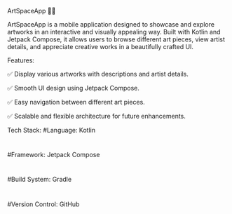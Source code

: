 ArtSpaceApp 🎨📱

ArtSpaceApp is a mobile application designed to showcase and explore artworks in an interactive and visually appealing way. Built with Kotlin and Jetpack Compose, it allows users to browse different art pieces, view artist details, and appreciate creative works in a beautifully crafted UI.


Features:

✅ Display various artworks with descriptions and artist details.

✅ Smooth UI design using Jetpack Compose.

✅ Easy navigation between different art pieces.

✅ Scalable and flexible architecture for future enhancements.

Tech Stack:
#Language: Kotlin
#
#Framework: Jetpack Compose
#
#Build System: Gradle
#
#Version Control: GitHub

